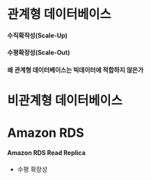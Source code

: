 
# 관계형 데이터베이스

#### 수직확작성(Scale-Up)

#### 수평확장성(Scale-Out)

#### 왜 관계형 데이터베이스는 빅데이터에 적합하지 않은가

# 비관계형 데이터베이스



# Amazon RDS


#### Amazon RDS Read Replica

- 수평 확장성